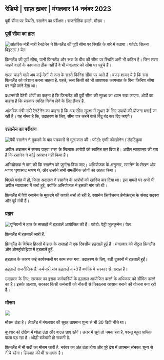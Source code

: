 ## रेडियो \| साफ़ ख़बर \| मंगलवार 14 नवंबर 2023

पूर्वी सीमा पर स्थिति. रसानेन का परीक्षण। राजनीतिक हमले. मौसम।

### पूर्वी सीमा का हाल

![आंतरिक मंत्री मारी रैनटेनेन ने फ़िनलैंड की पूर्वी सीमा पर स्थिति के बारे में बताया। फोटो: सिल्जा विइटला / येल](https://images.cdn.yle.fi/image/upload/c_crop,h_2035,w_3619,x_0,y_102/ar_1.7777777777777777,c_fill,g_faces,h_675,w_1200/dpr_1.0/q_auto:eco/f_auto/fl_losy/v1699539222/39-1186974652d2d84065b6)

फ़िनलैंड की पूर्वी सीमा, यानी फ़िनलैंड और रूस के बीच की सीमा पर स्थिति अभी भी कठिन है। जिन शरण चाहने वालों के कागजात ठीक नहीं हैं वे भी मंगलवार को सीमा पर पहुंचे हैं।

शरण चाहने वाले अब कई देशों से रूस के रास्ते फिनिश सीमा पर आते हैं। वजह शायद ये है कि रूस फिनलैंड को परेशान करना चाहता है. पहले, रूस किसी को भी आवश्यक कागजात के बिना फिनिश सीमा पर नहीं जाने देता था।

प्रधानमंत्री पेटेरी ओर्पो का कहना है कि फिनलैंड की पूर्वी सीमा की सुरक्षा का ध्यान रखा जाएगा. ओर्पो का कहना है कि सरकार त्वरित निर्णय लेने के लिए तैयार है.

आंतरिक मंत्री मारी रैनटेनेन का कहना है कि अब सीमा सुरक्षा में सुधार के लिए उपायों की योजना बनाई जा रही है। यह संभव है कि, उदाहरण के लिए, सीमा पार करने वाले बिंदु बंद कर दिए जाएंगे।

### रसानेन का परीक्षण

![पैवी रसानेन ने मुकदमे के बाद पत्रकारों से मुलाकात की। फोटो: एम्मी कोरहोनेन / लेहटिकुवा](https://images.cdn.yle.fi/image/upload/c_crop,h_2874,w_5110,x_10,y_131/ar_1.777777777777777,c_fill,g_faces,h_675,w_1200/dpr_1.0/q_auto:eco/f_auto/fl_losy/v1699970382/39-1200146655334491cf27)

अपील अदालत ने सांसद पाइवा रासा के खिलाफ आरोपों को खारिज कर दिया है। अपील न्यायालय की राय है कि रसानेन ने कोई अपराध नहीं किया है।

अभियोजक ने मांग की कि रसानेन को जुर्माना दिया जाए। अभियोजक के अनुसार, रसानेन के लेखन और भाषण घृणास्पद भाषण थे, और उन्होंने सभी समलैंगिक लोगों को आहत किया।

पिछले वसंत में ही, जिला अदालत ने रसानेन के आरोपों को खारिज कर दिया था। इस मामले पर अभी भी अपील न्यायालय में चर्चा हुई, क्योंकि अभियोजक ने इसकी मांग की थी।

फ़िनलैंड में पैवी रसानेन के मुक़दमे की काफ़ी चर्चा हो रही है. रसानेन क्रिश्चियन डेमोक्रेट्स के संसद सदस्य और पूर्व मंत्री हैं।

### प्रहार

![यूनियनों ने हाल के सप्ताहों में हड़तालें आयोजित की हैं। फोटो: पेट्री जुलकुनेन / येल ](https://images.cdn.yle.fi/image/upload/c_crop,h_2268,w_4031,x_0,y_79/ar_1.7777777777777777,c_fill,g_faces,h_675,w_1200/dpr_1.0/q_auto:eco/f_auto/fl_losy/v1699516057/39-1197941654c8e0786a42)

फ़िनलैंड में हड़तालें जारी हैं.

फ़िनलैंड के विभिन्न हिस्सों में हाल के सप्ताहों में एक दिवसीय हड़तालें हुई हैं। मंगलवार को सेंट्रल फ़िनलैंड और ओस्ट्रोबोथ्निया में हड़तालें हुईं.

हड़ताल के कारण कई कार्यस्थलों पर काम रुक गया. उदाहरण के लिए, बड़ी दुकानों में हड़तालें हुईं।

हड़तालें राजनीतिक हैं. कर्मचारी संघ हड़तालें करते हैं क्योंकि वे सरकार से नाराज़ हैं।

उदाहरण के लिए, सरकार का इरादा कर्मचारियों के हड़ताल आयोजित करने के अधिकार को सीमित करने का है। इसके अलावा, सरकार किसी कर्मचारी को नौकरी से निकालना आसान बनाने की योजना बना रही है।

### मौसम

![](https://images.cdn.yle.fi/image/upload/c_crop,h_1080,w_1919,x_0,y_0/ar_1.777777777777777,c_fill,g_faces,h_675,w_1200/dpr_1.0/q_auto:eco/f_auto/fl_losy/v1699978341/39-120060665539c47bcdf6)

मौसम ठंडा है। लैपलैंड में मंगलवार की सुबह तापमान शून्य से भी 30 डिग्री नीचे था।

बुधवार को दक्षिण में थोड़ा ठंढा और बादल छाए रहेंगे। उत्तर में सूर्य तो चमक रहा है, परन्तु बहुत अधिक पाला पड़ रहा है। थोड़ी बर्फबारी हो सकती है.

फ़िनलैंड में भी सर्दी का मौसम जारी है. नवंबर का अंत ठंडा होगा और पूरे देश में तापमान संभवतः शून्य से नीचे रहेगा। हिमपात की भी संभावना है।
